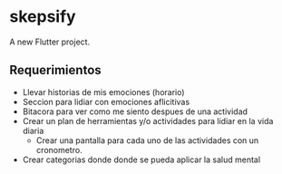 # skepsify

A new Flutter project.

## Requerimientos

* Llevar historias de mis emociones (horario)
* Seccion para lidiar con emociones aflicitivas
* Bitacora para ver como me siento despues de una actividad
* Crear un plan de herramientas y/o actividades para lidiar en la vida diaria
    * Crear una pantalla para cada uno de las actividades con un cronometro.
* Crear categorias donde donde se pueda aplicar la salud mental
